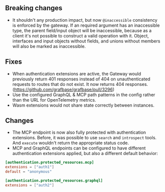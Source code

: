## Breaking changes

- It shouldn't any production impact, but now `@inaccessible` consistency is enforced by the gateway. If an required argument has an inaccessible type, the parent field/input object will be inaccessible, because as a client it's not possible to construct a valid operation with it. Object, interfaces and input objects without fields, and unions without members will also be marked as inaccessible.

## Fixes

- When authentication extensions are active, the Gateway would previously return 401 responses instead of 404 on unauthenticated requests to routes that do not exist. It now returns 404 responses. (https://github.com/grafbase/grafbase/pull/3296)
- Use the configured GraphQL & MCP path patterns in the config rather than the URL for OpenTelemetry metrics.
- Wasm extensions would not share state correctly between instances.

## Changes

- The MCP endpoint is now also fully protected with authentication extensions. Before, it was possible to use `search` and `introspect` tools. And `execute` wouldn't return the appropriate status code.
- MCP and GraphQL endpoints can be configured to have different authentication extensions applied, but also a different default behavior:

```toml
[authentication.protected_resources.mcp]
extensions = ["auth1"]
default = "anonymous"

[authentication.protected_resources.graphql]
extensions = ["auth2"]
```
